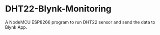 # DHT22-Blynk-Monitoring
A NodeMCU ESP8266 program to run DHT22 sensor and send the data to Blynk App.
